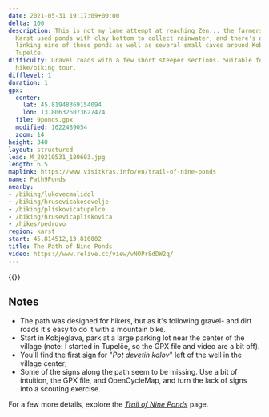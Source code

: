 ```yaml
---
date: 2021-05-31 19:17:09+00:00
delta: 100
description: This is not my lame attempt at reaching Zen... the farmers in Slovenian
  Karst used ponds with clay bottom to collect rainwater, and there's a nice path
  linking nine of those ponds as well as several small caves around Kobjeglava and
  Tupelče.
difficulty: Gravel roads with a few short steeper sections. Suitable for a family
  hike/biking tour.
difflevel: 1
duration: 1
gpx:
  center:
    lat: 45.81948369154094
    lon: 13.806326073627474
  file: 9ponds.gpx
  modified: 1622489054
  zoom: 14
height: 340
layout: structured
lead: M_20210531_180603.jpg
length: 6.5
maplink: https://www.visitkras.info/en/trail-of-nine-ponds
name: Path9Ponds
nearby:
- /biking/lukovecmalidol
- /biking/hrusevicakosovelje
- /biking/pliskovicatupelce
- /biking/hrusevicapliskovica
- /hikes/pedrovo
region: karst
start: 45.814512,13.810002
title: The Path of Nine Ponds
video: https://www.relive.cc/view/vNOPr8dDW2q/
---
```

{{<hike-details description="yes">}}

## Notes

* The path was designed for hikers, but as it's following gravel- and dirt roads it's easy to do it with a mountain bike.
* Start in Kobjeglava, park at a large parking lot near the center of the village (note: I started in Tupelče, so the GPX file and video are a bit off).
* You'll find the first sign for "*Pot devetih kalov*" left of the well in the village center;
* Some of the signs along the path seem to be missing. Use a bit of intuition, the GPX file, and OpenCycleMap, and turn the lack of signs into a scouting exercise.

For a few more details, explore the *[Trail of Nine Ponds](https://www.visitkras.info/en/trail-of-nine-ponds)* page.
